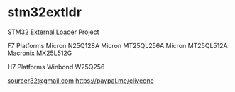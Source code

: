 # stm32extldr
STM32 External Loader Project

F7 Platforms
 Micron N25Q128A
 Micron MT25QL256A
 Micron MT25QL512A
 Macronix MX25L512G
 
H7 Platforms
 Winbond W25Q256
 
 sourcer32@gmail.com
 https://paypal.me/cliveone
